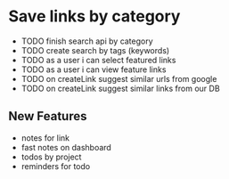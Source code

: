 Save links by category
========================
* TODO finish search api by category
* TODO create search by tags (keywords)
* TODO as a user i can select featured links
* TODO as a user i can view feature links
* TODO on createLink suggest similar urls from google
* TODO on createLink suggest similar links from our DB

New Features
-

* notes for link
* fast notes on dashboard
* todos by project
* reminders for todo
